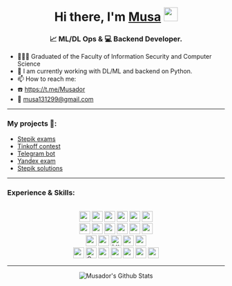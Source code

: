 <h1 align="center">Hi there, I'm <a href="https://t.me/Musador" target="_blank">Musa</a> 
<img src="https://github.com/blackcater/blackcater/raw/main/images/Hi.gif" height="32"/></h1>
<h3 align="center">📈 ML/DL Ops & 💻 Backend Developer.</h3>

- 👨🏼‍🎓 Graduated of the Faculty of Information Security and Computer Science
- 💼 I am currently working with DL/ML and backend on Python.
- 📫 How to reach me: 
- ☎️ https://t.me/Musador
- 📧 musa131299@gmail.com 

---

### My projects 🌟:
- [Stepik exams](https://github.com/Musador13/stepik_exam_python)
- [Tinkoff contest](https://github.com/Musador13/Tinkoff-Contest)
- [Telegram bot](https://github.com/Musador13/TestBot)
- [Yandex exam](https://github.com/Musador13/Yandex_exam)
- [Stepik solutions](https://github.com/Musador13/Stepik_examples)
---

### Experience & Skills:
<p align="center">
<br>
<img src="https://img.shields.io/badge/Java-ED8B00?style=for-the-badge&logo=java&logoColor=white" height="25" alt="">
<img src="https://img.shields.io/badge/spring-%236DB33F.svg?style=for-the-badge&logo=spring&logoColor=white" height="25" alt="">
<img src="https://img.shields.io/badge/apache%20tomcat-%23F8DC75.svg?style=for-the-badge&logo=apache-tomcat&logoColor=black" height="25" alt="">
<img src="https://img.shields.io/badge/PostgreSQL-316192?style=for-the-badge&logo=postgresql&logoColor=white" height="25" alt="">
<img src="https://img.shields.io/badge/MySQL-00000F?style=for-the-badge&logo=mysql&logoColor=white" height="25" alt="">
<img src="https://img.shields.io/badge/docker-%230db7ed.svg?style=for-the-badge&logo=docker&logoColor=white" height="25" alt="">
<br>
<img src="https://img.shields.io/badge/heroku-%23430098.svg?style=for-the-badge&logo=heroku&logoColor=white" height="25" alt="">
<img src="https://img.shields.io/badge/Thymeleaf-%23005C0F.svg?style=for-the-badge&logo=Thymeleaf&logoColor=white" height="25" alt="">
<img src="https://img.shields.io/badge/Git-F05032?style=for-the-badge&logo=git&logoColor=white" height="25" alt="">
<img src="https://img.shields.io/badge/sublime_text-%23575757.svg?&style=for-the-badge&logo=sublime-text&logoColor=important" height="25" alt="">
<img src="https://img.shields.io/badge/Apache%20Maven-C71A36?style=for-the-badge&logo=Apache%20Maven&logoColor=white)" height="25" alt="">
<img src="https://img.shields.io/badge/Oracle-F80000?style=for-the-badge&logo=oracle&logoColor=white" height="25" alt="">
<br>
<img src="https://img.shields.io/badge/Microsoft%20SQL%20Sever-CC2927?style=for-the-badge&logo=microsoft%20sql%20server&logoColor=white" height="25" alt="">
<img src="https://img.shields.io/badge/github-%23121011.svg?style=for-the-badge&logo=github&logoColor=white" height="25" alt="">
<img src="https://img.shields.io/badge/Telegram-2CA5E0?style=for-the-badge&logo=telegram&logoColor=white" height="25" alt="https://t.me/Musador">
<img src="https://img.shields.io/badge/IntelliJIDEA-000000.svg?style=for-the-badge&logo=intellij-idea&logoColor=white" height="25" alt="">
<img src="https://img.shields.io/badge/Notion-%23000000.svg?style=for-the-badge&logo=notion&logoColor=white" height="25" alt="">
<br>
<img src="https://img.shields.io/badge/Udemy-A435F0?style=for-the-badge&logo=Udemy&logoColor=white" height="25" alt="">
<img src="https://img.shields.io/badge/Coursera-%230056D2.svg?style=for-the-badge&logo=Coursera&logoColor=white" height="25" alt="Coursera">
<img src="https://img.shields.io/badge/Codewars-B1361E?style=for-the-badge&logo=codewars&logoColor=grey" height="25" alt="">  
<img src="https://img.shields.io/badge/LeetCode-000000?style=for-the-badge&logo=LeetCode&logoColor=#d16c06" height="25" alt="">
<img src="https://img.shields.io/badge/-Stackoverflow-FE7A16?style=for-the-badge&logo=stack-overflow&logoColor=white" height="25" alt="">
<img src="https://img.shields.io/badge/Codeforces-445f9d?style=for-the-badge&logo=Codeforces&logoColor=white" height="25" alt="">
<img src="https://img.shields.io/badge/-Hackerrank-2EC866?style=for-the-badge&logo=HackerRank&logoColor=white" height="25" alt=""> 
</p>

---

<p align="center">
<img align="center" alt="Musador's Github Stats" src="https://github-readme-stats.vercel.app/api?username=Musador13&show_icons=true&hide_border=true"/>
</p>

